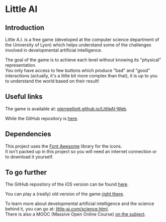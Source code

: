# Little AI

## Introduction

Little A.I. is a free game (developed at the computer science department of the University of Lyon) which helps understand some of the challenges involved in developmental artificial intelligence.

The goal of the game is to achieve each level without knowing its "physical" representation.  
You only have access to few buttons which produce "bad" and "good" interactions (actually, it's a little bit more complex than that), it is up to you to understand the world based on their result!

## Useful links

The game is available at: [pierreelliott.github.io/LittleAI-Web](https://pierreelliott.github.io/LittleAI-Web).

While the GitHub repository is [here](https://github.com/pierreelliott/LittleAI-Web).

## Dependencies

This project uses the [Font Awesome](https://www.w3schools.com/icons/fontawesome_icons_intro.asp) library for the icons.  
It isn't packed up in this project so you will need an internet connection or to download it yourself.

## To go further

The GitHub repository of the iOS version can be found [here](https://github.com/OlivierGeorgeon/IOS-AImergence).

You can play a (really) old version of the game [right there](http://little-ai.com/).

To learn more about developmental artificial intelligence and the science behind it, you can go at: [little-ai.com/science.html](http://little-ai.com/science.html).  
There is also a MOOC (Massive Open Online Course) [on the subject](http://liris.cnrs.fr/ideal/mooc/).
